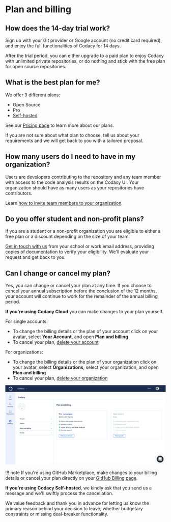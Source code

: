 # Plan and billing

## How does the 14-day trial work?

Sign up with your Git provider or Google account (no credit card required), and enjoy the full functionalities of Codacy for 14 days.

After the trial period, you can either upgrade to a paid plan to enjoy Codacy with unlimited private repositories, or do nothing and stick with the free plan for open source repositories.

## What is the best plan for me?

We offer 3 different plans:

-   Open Source
-   Pro
-   [Self-hosted](https://www.codacy.com/self-hosted)

See our [Pricing page](https://www.codacy.com/pricing) to learn more about our plans.

If you are not sure about what plan to choose, tell us about your requirements and we will get back to you with a tailored proposal.

## How many users do I need to have in my organization?

Users are developers contributing to the repository and any team member with access to the code analysis results on the Codacy UI. Your organization should have as many users as your repositories have contributors.

Learn [how to invite team members to your organization](../../organizations/manual-organizations/creating-and-managing-teams.md).

## Do you offer student and non-profit plans?

If you are a student or a non-profit organization you are eligible to either a free plan or a discount depending on the size of your team.

[Get in touch with us](mailto:support@codacy.com) from your school or work email address, providing copies of documentation to verify your eligibility. We'll evaluate your request and get back to you.

## Can I change or cancel my plan?

Yes, you can change or cancel your plan at any time. If you choose to cancel your annual subscription before the conclusion of the 12 months, your account will continue to work for the remainder of the annual billing period.

**If you're using Codacy Cloud** you can make changes to your plan yourself.

For single accounts:

-   To change the billing details or the plan of your account click on your avatar, select **Your Account**, and open **Plan and billing**
-   To cancel your plan, [delete your account](../../account/managing-your-profile.md#deleting-your-account)

For organizations:

-   To change the billing details or the plan of your organization click on your avatar, select **Organizations**, select your organization, and open **Plan and billing**
-   To cancel your plan, [delete your organization](../../organizations/what-are-synced-organizations.md#deleting-an-organization)

![](images/plan-billing.png)

!!! note
    If you're using GitHub Marketplace, make changes to your billing details or cancel your plan directly on your [GitHub Billing page](https://github.com/settings/billing).

**If you're using Codacy Self-hosted**, we kindly ask that you send us a message and we'll swiftly process the cancellation.

We value feedback and thank you in advance for letting us know the primary reason behind your decision to leave, whether budgetary constraints or missing deal-breaker functionality.
